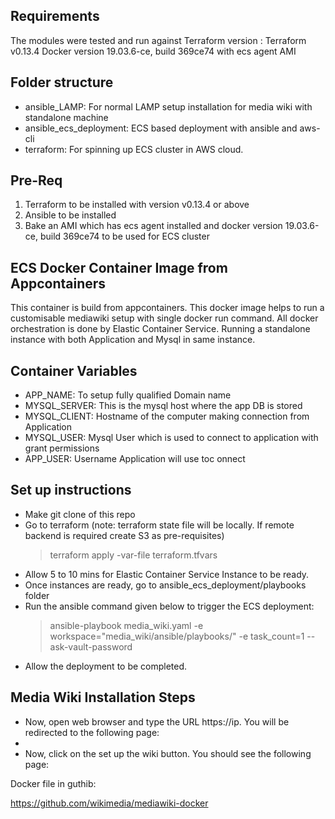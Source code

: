 ## Requirements
The modules were tested and run against Terraform version : Terraform v0.13.4
Docker version 19.03.6-ce, build 369ce74 with ecs agent AMI

## Folder structure
- ansible_LAMP: For normal LAMP setup installation for media wiki with standalone machine
- ansible_ecs_deployment: ECS based deployment with ansible and aws-cli
- terraform: For spinning up ECS cluster in AWS cloud.

## Pre-Req

1. Terraform to be installed with version v0.13.4 or above
2. Ansible to be installed
3. Bake an AMI which has ecs agent installed and docker version 19.03.6-ce, build 369ce74 to be used for ECS cluster

## ECS Docker Container Image from Appcontainers

This container is build from appcontainers. This docker image helps to run a customisable mediawiki setup with single docker run command. All docker orchestration is done by Elastic Container Service. Running a standalone instance with both Application and Mysql in same instance.

## Container Variables

* APP_NAME: To setup fully qualified Domain name
* MYSQL_SERVER: This is the mysql host where the app DB is stored
* MYSQL_CLIENT: Hostname of the computer making connection from Application 
* MYSQL_USER: Mysql User which is used to connect to application with grant permissions 
* APP_USER: Username Application will use toc onnect

## Set up instructions
- Make git clone of this repo 
- Go to terraform (note: terraform state file will be locally. If remote backend is required create S3 as pre-requisites)
  > terraform apply -var-file terraform.tfvars
- Allow 5 to 10 mins for Elastic Container Service Instance to be ready. 
- Once instances are ready, go to ansible_ecs_deployment/playbooks folder
- Run the ansible command given below to trigger the ECS deployment:
  > ansible-playbook media_wiki.yaml -e workspace="media_wiki/ansible/playbooks/" -e task_count=1 --ask-vault-password
- Allow the deployment to be completed. 

## Media Wiki Installation Steps
- Now, open web browser and type the URL https://ip. You will be redirected to the following page:
- 
- Now, click on the set up the wiki button. You should see the following page:









Docker file in guthib:

https://github.com/wikimedia/mediawiki-docker



